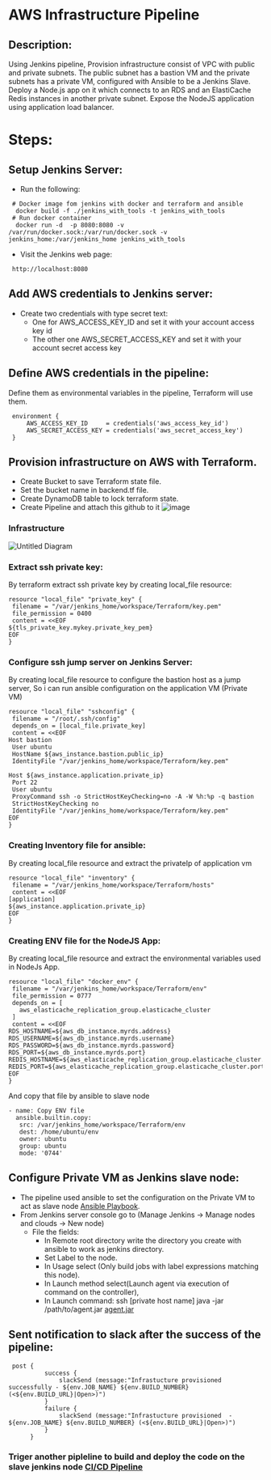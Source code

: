 # AWS Infrastructure Pipeline

## Description:
 Using Jenkins pipeline, Provision infrastructure consist of  VPC with public and private subnets.
 The public subnet has a bastion VM and the private subnets has a private VM, configured with Ansible to be a Jenkins Slave.
 Deploy a Node.js app on it which connects to an RDS and an ElastiCache Redis instances in another private subnet.
 Expose the NodeJS application using application load balancer.
 
 
 
 # Steps:
 
 ## Setup Jenkins Server:
 
 - Run the following:
 ```
  # Docker image fom jenkins with docker and terraform and ansible
   docker build -f ./jenkins_with_tools -t jenkins_with_tools
  # Run docker container
   docker run -d  -p 8080:8080 -v /var/run/docker.sock:/var/run/docker.sock -v jenkins_home:/var/jenkins_home jenkins_with_tools
 ```
 - Visit the Jenkins web page:
 ```
  http://localhost:8080
 ```
 ## Add AWS credentials to Jenkins server:
 - Create two credentials with type secret text:
   - One for AWS_ACCESS_KEY_ID and set it with your account access key id
   - The other one AWS_SECRET_ACCESS_KEY and set it with your account secret access key 
 ## Define AWS credentials in the pipeline:
  Define them as environmental variables in the pipeline, Terraform will use them.
   ```
    environment {
        AWS_ACCESS_KEY_ID     = credentials('aws_access_key_id')
        AWS_SECRET_ACCESS_KEY = credentials('aws_secret_access_key')
    }
   ```
 ## Provision infrastructure on AWS with Terraform.

 - Create Bucket to save Terraform state file.
 - Set the bucket name in backend.tf file.
 - Create DynamoDB table to lock terraform state.
 - Create Pipeline and attach this github to it
 ![image](https://user-images.githubusercontent.com/91858017/181934216-9e98e425-74e2-449d-b85d-41cf7b970d2a.png)
 
 ### Infrastructure
 
 ![Untitled Diagram](https://user-images.githubusercontent.com/91858017/181926385-7f7e9f78-67a9-4250-b623-5431e721887b.jpg)
 
 
 ### Extract ssh private key:
  By terraform extract ssh private key by creating local_file resource:
   ```
   resource "local_file" "private_key" {
    filename = "/var/jenkins_home/workspace/Terraform/key.pem"
    file_permission = 0400
    content = <<EOF
${tls_private_key.mykey.private_key_pem}
EOF
}
   ```
   
 ### Configure ssh jump server on Jenkins Server:
  By creating local_file resource to configure the bastion host as a jump server,
  So i can run ansible configuration on the application VM (Private VM)
  
   ```
   resource "local_file" "sshconfig" {
    filename = "/root/.ssh/config"
    depends_on = [local_file.private_key]
    content = <<EOF
Host bastion
    User ubuntu
    HostName ${aws_instance.bastion.public_ip}
    IdentityFile "/var/jenkins_home/workspace/Terraform/key.pem"

Host ${aws_instance.application.private_ip}
    Port 22
    User ubuntu
    ProxyCommand ssh -o StrictHostKeyChecking=no -A -W %h:%p -q bastion
    StrictHostKeyChecking no
    IdentityFile "/var/jenkins_home/workspace/Terraform/key.pem"
EOF
}
   ```
 
 ### Creating Inventory file for ansible:
  By creating local_file resource and extract the privateIp of application vm
   ```
   resource "local_file" "inventory" {
    filename = "/var/jenkins_home/workspace/Terraform/hosts"
    content = <<EOF
[application]
${aws_instance.application.private_ip}
EOF
}
   ```
   
 ### Creating ENV file for the NodeJS App:
  By creating local_file resource and extract the environmental variables used in NodeJs App.
   ```
   resource "local_file" "docker_env" {
    filename = "/var/jenkins_home/workspace/Terraform/env"
    file_permission = 0777
    depends_on = [
      aws_elasticache_replication_group.elasticache_cluster
    ]
    content = <<EOF
RDS_HOSTNAME=${aws_db_instance.myrds.address}
RDS_USERNAME=${aws_db_instance.myrds.username}
RDS_PASSWORD=${aws_db_instance.myrds.password}
RDS_PORT=${aws_db_instance.myrds.port}
REDIS_HOSTNAME=${aws_elasticache_replication_group.elasticache_cluster.primary_endpoint_address}
REDIS_PORT=${aws_elasticache_replication_group.elasticache_cluster.port}
EOF
}
   ```
  And copy that file by ansible to slave node
   ```
   - name: Copy ENV file
     ansible.builtin.copy:
      src: /var/jenkins_home/workspace/Terraform/env
      dest: /home/ubuntu/env
      owner: ubuntu
      group: ubuntu
      mode: '0744'
   ```
 
 ## Configure Private VM as Jenkins slave node:
  - The pipeline used ansible to set the configuration on the Private VM to act as slave node [Ansible Playbook](https://github.com/Magdi888/Terraform/blob/master/jenkins_slave_playbook.yaml).
  - From Jenkins server console go to (Manage Jenkins -> Manage nodes and clouds -> New node)
     - File the fields: 
       - In Remote root directory write the directory you create with ansible to work as jenkins directory.
       - Set Label to the node.
       - In Usage select (Only build jobs with label expressions matching this node).
       - In Launch method select(Launch agent via execution of command on the controller),
       - In Launch command: ssh [private host name] java -jar /path/to/agent.jar [agent.jar](https://github.com/Magdi888/Terraform/tree/master/slaveAgent)

 ## Sent notification to slack after the success of the pipeline:
  ```
   post {
            success {
                slackSend (message:"Infrastucture provisioned successfully - ${env.JOB_NAME} ${env.BUILD_NUMBER} (<${env.BUILD_URL}|Open>)")
            }
            failure {
                slackSend (message:"Infrastucture provisioned  - ${env.JOB_NAME} ${env.BUILD_NUMBER} (<${env.BUILD_URL}|Open>)")
            }
        }
  ```
  
### Triger another pipleline to build and deploy the code on the slave jenkins node [CI/CD Pipeline](https://github.com/Magdi888/AWS-CI-CD-Pipeline-Nodejs_app)
